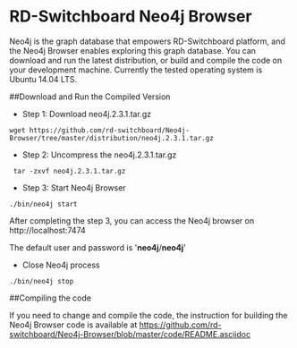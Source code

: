 # RD-Switchboard Neo4j Browser

Neo4j is the graph database that empowers RD-Switchboard platform, and the Neo4j Browser enables exploring this graph database. You can download and run the latest distribution, or build and compile the code on your development machine. Currently the tested operating system is Ubuntu 14.04 LTS.

##Download and Run the Compiled Version

* Step 1: Download neo4j.2.3.1.tar.gz
```
wget https://github.com/rd-switchboard/Neo4j-Browser/tree/master/distribution/neo4j.2.3.1.tar.gz
```

* Step 2: Uncompress the neo4j.2.3.1.tar.gz
```
 tar -zxvf neo4j.2.3.1.tar.gz
```
* Step 3: Start Neo4j Browser
```
./bin/neo4j start
```
After completing the step 3, you can access the Neo4j browser on http://localhost:7474

The default user and password is '**neo4j**/**neo4j**'

* Close Neo4j process
```
./bin/neo4j stop
```
 


##Compiling the code

If you need to change and compile the code, the instruction for building the Neo4j Browser code is available at
https://github.com/rd-switchboard/Neo4j-Browser/blob/master/code/README.asciidoc
